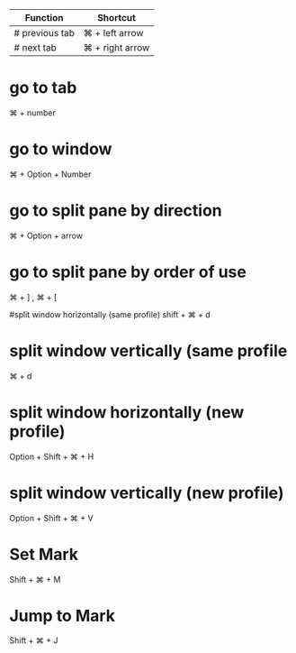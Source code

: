 Function | Shortcut
-------- | --------
# previous tab | ⌘ + left arrow
# next tab | ⌘ + right arrow

# go to tab
⌘ + number

# go to window
⌘ + Option + Number

# go to split pane by direction
⌘ + Option + arrow

# go to split pane by order of use
⌘ + ] , ⌘ + [

#split window horizontally (same profile)
shift + ⌘ + d

# split window vertically (same profile
⌘ + d

# split window horizontally (new profile)
Option + Shift + ⌘ + H

# split window vertically (new profile)
Option + Shift + ⌘ + V

# Set Mark
Shift + ⌘ + M

# Jump to Mark
Shift + ⌘ + J
